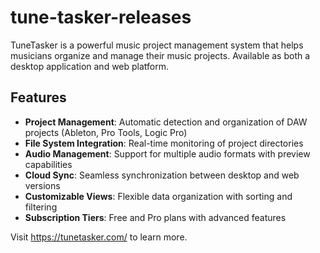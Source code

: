 # tune-tasker-releases

TuneTasker is a powerful music project management system that helps musicians organize and manage their music projects. Available as both a desktop application and web platform.

## Features

- **Project Management**: Automatic detection and organization of DAW projects (Ableton, Pro Tools, Logic Pro)
- **File System Integration**: Real-time monitoring of project directories
- **Audio Management**: Support for multiple audio formats with preview capabilities
- **Cloud Sync**: Seamless synchronization between desktop and web versions
- **Customizable Views**: Flexible data organization with sorting and filtering
- **Subscription Tiers**: Free and Pro plans with advanced features

Visit https://tunetasker.com/ to learn more.
